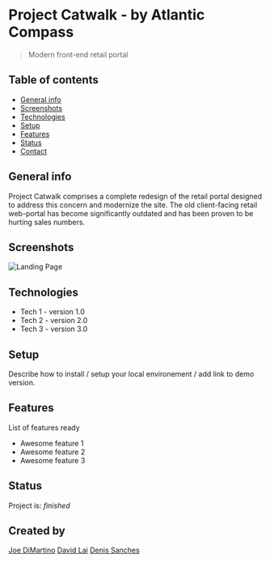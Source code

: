 # Project Catwalk - by Atlantic Compass

> Modern front-end retail portal

## Table of contents

- [General info](#general-info)
- [Screenshots](#screenshots)
- [Technologies](#technologies)
- [Setup](#setup)
- [Features](#features)
- [Status](#status)
- [Contact](#created-by)

## General info

Project Catwalk comprises a complete redesign of the retail portal designed to address this concern and modernize the site. The old client-facing retail web-portal has become significantly outdated and has been proven to be hurting sales numbers.

## Screenshots

![Landing Page](./dist/attributes/landing-page.gif)

## Technologies

- Tech 1 - version 1.0
- Tech 2 - version 2.0
- Tech 3 - version 3.0

## Setup

Describe how to install / setup your local environement / add link to demo version.

## Features

List of features ready

- Awesome feature 1
- Awesome feature 2
- Awesome feature 3

## Status

Project is: _finished_

## Created by

[Joe DiMartino](https://github.com/Joed11)
[David Lai](https://github.com/punkvidi)
[Denis Sanches](https://github.com/efir-tractatus)
